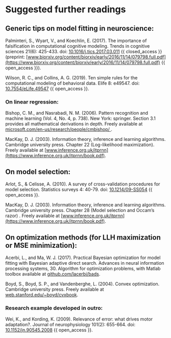 # Suggested further readings 

## Generic tips on model fitting in neuroscience: 

Palminteri, S., Wyart, V., and Koechlin, E. (2017). The importance of falsification in computational cognitive modeling. Trends in cognitive sciences 21(6): 425-433. doi: [10.1016/j.tics.2017.03.011](https://doi.org/10.1016/j.tics.2017.03.011) {{ closed_access }} (preprint: [www.biorxiv.org/content/biorxiv/early/2016/11/14/079798.full.pdf](https://www.biorxiv.org/content/biorxiv/early/2016/11/14/079798.full.pdf) {{ open_access }}).

Wilson, R. C., and Collins, A. G. (2019). Ten simple rules for the computational modeling of behavioral data. Elife 8: e49547. doi: [10.7554/eLife.49547](https://doi.org/10.7554/eLife.49547) {{ open_access }}.

### On linear regression: 

Bishop, C. M., and Nasrabadi, N. M. (2006). Pattern recognition and machine learning (Vol. 4, No. 4, p. 738). New York: springer. Section 3.1 provides all mathematical derivations in depth. Freely available at [microsoft.com/en-us/research/people/cmbishop/ ](https://www.microsoft.com/en-us/research/people/cmbishop/).

MacKay, D. J. (2003). Information theory, inference and learning algorithms. Cambridge university press. Chapter 22 (Log-likelihood maximization). Freely available at [www.inference.org.uk/itprnn](https://www.inference.org.uk/itprnn/book.pdf).

## On model selection: 

Arlot, S., & Celisse, A. (2010). A survey of cross-validation procedures for model selection. Statistics surveys 4: 40-79. doi: [10.1214/09-SS054](https://doi.org/10.1214/09-SS054) {{ open_access }}.

MacKay, D. J. (2003). Information theory, inference and learning algorithms. Cambridge university press. Chapter 28 (Model selection and Occam’s razor) . Freely available at [www.inference.org.uk/itprnn](https://www.inference.org.uk/itprnn/book.pdf).

## On optimization methods (for LLH maximization or MSE minimization): 

Acerbi, L., and Ma, W. J. (2017). Practical Bayesian optimization for model fitting with Bayesian adaptive direct search. Advances in neural information processing systems, 30. Algorithm for optimization problems, with Matlab toolbox available at [github.com/lacerbi/bads](https://github.com/lacerbi/bads).

Boyd, S., Boyd, S. P., and Vandenberghe, L. (2004). Convex optimization. Cambridge university press. Freely available at [web.stanford.edu/~boyd/cvxbook](https://web.stanford.edu/~boyd/cvxbook).

### Research example developed in outro:

Wei, K., and Kording, K. (2009). Relevance of error: what drives motor adaptation?. Journal of neurophysiology 101(2): 655-664. doi: [10.1152/jn.90545.2008](https://doi.org/10.1152/jn.90545.2008) {{ open_access }}.
